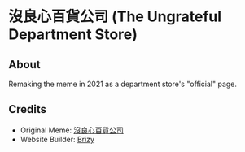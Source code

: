 # 沒良心百貨公司 (The Ungrateful Department Store)

## About

Remaking the meme in 2021 as a department store's "official" page.

## Credits

 - Original Meme: [沒良心百貨公司](https://youtu.be/4q6sGfu5jl4)
 - Website Builder: [Brizy](https://www.brizy.io/)
